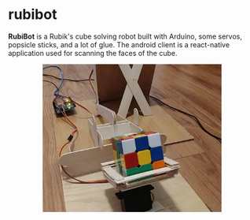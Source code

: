 # rubibot
**RubiBot** is a Rubik's cube solving robot built with Arduino, some servos, popsicle sticks, and a lot of glue. The android client is a react-native application used for scanning the faces of the cube.

<p align="center">
  <img src="img/rubibot.jpg" height=300px/>
</p>
